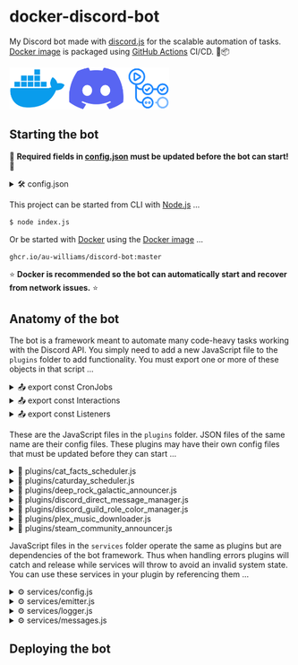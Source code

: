 # docker-discord-bot

My Discord bot made with [discord.js](https://discord.js.org/) for the scalable automation of tasks. [Docker image](https://github.com/au-williams/docker-discord-bot/pkgs/container/discord-bot) is packaged using [GitHub Actions](https://github.com/au-williams/docker-discord-bot/actions) CI/CD. 🐋📦

<img style="height: 75px" src="assets/readme_logos.png"/>

## Starting the bot

🛑 **Required fields in [config.json](config.json) must be updated before the bot can start!** 🛑

<details>
  <summary>🛠️ config.json</summary>

---

| _Config key_                   | _Required_ | Description |
| ------------------------------ | ---------- | ----------- |
| _"discord_bot_admin_role_id"_  | _`true`_   |             |
| _"discord_bot_client_user_id"_ | _`true`_   |             |
| _"discord_bot_login_token"_    | _`true`_   |             |
| _"discord_config_channel_id"_  | _`true`_   |             |
| _"enable_debug_logs"_          | _`true`_   |             |
| _"enable_message_fetch"_       | _`true`_   |             |
| _"temp_directory"_             | _`true`_   |             |

<!--
| `"discord_bot_client_user_id"`   | The Discord bot client ID [(how to find this)](https://support.heateor.com/discord-client-id-discord-client-secret/)      | ✔        |
| `"discord_bot_login_token"`      | The Discord bot login token [(how to find this)](https://docs.discordbotstudio.org/setting-up-dbs/finding-your-bot-token) | ✔        |
| `"discord_prefetch_channel_ids"` | The Discord channel IDs to prefetch messages for                                                                          | ✖        |
| `"discord_config_channel_id"`    | The Discord channel ID where state will be stored                                                                         | ✔        |
| `"temp_directory"`               | The directory where temporary files will be stored                                                                        | ✔        |
-->

---

</details>

This project can be started from CLI with [Node.js](https://nodejs.org/en) ...

```bash
$ node index.js
```

Or be started with [Docker](https://www.docker.com/) using the [Docker image](https://github.com/au-williams/docker-discord-bot/pkgs/container/discord-bot) ...

```
ghcr.io/au-williams/discord-bot:master
```

⭐ **Docker is recommended so the bot can automatically start and recover from network issues.** ⭐

## Anatomy of the bot

The bot is a framework meant to automate many code-heavy tasks working with the Discord API. You simply need to add a new JavaScript file to the `plugins` folder to add functionality. You must export one or more of these objects in that script ...

<details>
  <summary>📤 export const CronJobs</summary>

---

```js
import CronJobScheduler from "../entities/CronJobScheduler.js";

export const CronJobs = new Set([
  new CronJobScheduler().setFunction(myFunction).setPattern("* * * * *")
]);
```

_[Cron](https://en.wikipedia.org/wiki/Cron#CRON_expression) is a job scheduler that runs functions on an [expression](https://devhints.io/cron), like every 20 minutes or every Saturday at 9 AM. The bot framework automatically schedules the Cron jobs you create here. You can customize the Cron job with the following setters ..._

| Setters      | Required | Purpose                                                             |
| ------------ | -------- | ------------------------------------------------------------------- |
| setEnabled   | `false`  | Sets the enabled state of the Cron job (typically for debugging).   |
| setFunction  | `true`   | Sets the function to execute when the Cron job is running.          |
| setPattern   | `true`   | Sets the Cron expression used when scheduling the Cron job.         |
| setRunOrder  | `false`  | Sets the order this Cron job runs with others to avoid race issues. |
| setTriggered | `false`  | Sets if the Cron job should run on startup and before the pattern.  |

---

</details>

<details>
  <summary>📤 export const Interactions</summary>

---

```js
export const Interactions = Object.freeze({
  ButtonComponentWave: "PLUGIN_BUTTON_COMPONENT_WAVE"
});
```

_Every action in Discord can be thought of as an interaction. Clicking buttons, submitting forms, sending messages, etc. When we create buttons to click or forms to submit we must assign them a unique ID that Discord will emit back to us when it has been interacted with. These unique IDs are set on components and used as keys in the `Listeners` object._

---

</details>

<details>
  <summary>📤 export const Listeners</summary>

---

```js
import Listener from "../entities/Listener.js";

export const Listeners = Object.freeze({
  [Interactions.ButtonComponentWave]: new Listener()
    .setDescription("Sends the wave emoji when the button is clicked.")
    .setFunction(onButtonComponentWave)
});
```

_Listeners handle actions. The property key is a Discord event or interaction from the `Interactions` object. The value is a `Listener` object that will be executed when the key is emitted by Discord. Listeners that only set a function can use that function as the value and the framework will automatically wrap it in a Listener. You can use an array to create multiple Listener values for a single key. You can customize the Listener with the following setters ..._

| Setters                | Required | Purpose                                                             |
| ---------------------- | -------- | ------------------------------------------------------------------- |
| setBusyFunction        | `false`  | Sets the function to execute when the listener is flagged as busy.  |
| setDeploymentType      | `false`  | Sets the type of POST request to use when deploying to Discord.     |
| setDescription         | `false`  | Sets the text displayed when describing functionality to the user.  |
| setEnabled             | `false`  | Sets the enabled state of the listener (typically for debugging).   |
| setFunction            | `true`   | Sets the function to execute when the listener is authorized.       |
| setLockedUserFunction  | `false`  | Sets the function to execute when the listener is not authorized.   |
| setRequiredChannels    | `false`  | Sets the channel ID(s) required for the listener to be executed.    |
| setRequiredChannelType | `false`  | Sets the channel type required for the listener to be executed.     |
| setRequiredRoles       | `false`  | Sets the role ID(s) a user must possess one of to be authorized.    |
| setRunOrder            | `false`  | Sets the order this listener runs with others to avoid race issues. |

---

</details>

These are the JavaScript files in the `plugins` folder. JSON files of the same name are their config files. These plugins may have their own config files that must be updated before they can start ...

<details>
  <summary>🧩 plugins/cat_facts_scheduler.js</summary>

---

📜 [_plugins/cat_facts_scheduler.js_](https://github.com/au-williams/docker-discord-bot/blob/master/plugins/cat_facts_scheduler.js)

_This JavaScript file sends a new cat fact from the [catfact.ninja API](https://catfact.ninja/) to the announcement channel every morning at 9 AM. If the jobs schedule was missed while the bot was offline then a new cat fact will be sent on startup if the current time is determined to be close enough._

_Note: The [catfact.ninja API](https://catfact.ninja/) has awful data sanitization practices... API responses have spelling or grammar mistakes and duplicate entries. I dumped the API responses and fed them through ChatGPT to fix most of them in bulk._ 🤖

🛠️ [_plugins/cat_facts_scheduler.json_](https://github.com/au-williams/docker-discord-bot/blob/master/plugins/cat_facts_scheduler.json)

| Config key                        | Required | Description |
| --------------------------------- | -------- | ----------- |
| "announcement_cron_job_pattern"   | `true`   |             |
| "announcement_discord_channel_id" | `true`   |             |
| "sanitized_catfact_api_responses" | `true`   |             |

<!-- (TODO: Rename sanitized_catfact_api_responses to "cat_facts") -->

---

</details>

<details>
  <summary>🧩 plugins/caturday_scheduler.js</summary>

---

<img src="assets/caturday.png" style="height: 375px;"></img>

📜 [_plugins/caturday_scheduler.js_](https://github.com/au-williams/docker-discord-bot/blob/master/plugins/caturday_scheduler.js)

_This JavaScript file sends a picture of someones pet to the announcement channel every Saturday morning at 9 AM. If the jobs schedule was missed while the bot was offline then a new picture will be sent on startup if the day is Saturday. `/caturday` shows a file picker to update channel images in the image pool. New members are sent a DM asking them to reply with their pets pictures. DM pictures are forwarded to the bot admins for approval._

🛠️ [_plugins/caturday_scheduler.json_](https://github.com/au-williams/docker-discord-bot/blob/master/plugins/caturday_scheduler.json)

| _Config key_                        | _Required_ | _Description_ |
| ----------------------------------- | ---------- | ------------- |
| _"announcement_cron_job_pattern"_   | _`true`_   |               |
| _"announcement_discord_channel_id"_ | _`true`_   |               |
| _"maintenance_cron_job_pattern"_    | _`true`_   |               |
| _"discord_admin_role_ids"_          | _`true`_   |               |
| _"discord_caturday_ids"_            | _`true`_   |               |

<!-- (TODO: Rename plugin admin roles and use bot admins) -->

---

</details>

<details>
  <summary>🧩 plugins/deep_rock_galactic_announcer.js</summary>

---

<img src="assets/deep_rock_galactic_announcer.png" style="height: 200px; pointer-events:none;"></img>

📜 [_plugins/deep_rock_galactic_announcer.js_](https://github.com/au-williams/docker-discord-bot/blob/master/plugins/deep_rock_galactic_announcer.js)

_This JavaScript file sends assignment updates for the video game [Deep Rock Galactic](https://store.steampowered.com/app/548430/Deep_Rock_Galactic/) to the announcement channel by running a Cron job that fetches the [DRG API](https://drgapi.com/). `/drg` privately sends the announcement message to the current channel. Clicking `Deep Dive` privately sends the in-game deep dive assignments. Clicking `Elite Deep Dive` privately sends the in-game elite deep dive assignments._

🛠️ [_plugins/deep_rock_galactic_announcer.json_](https://github.com/au-williams/docker-discord-bot/blob/master/plugins/deep_rock_galactic_announcer.json)

| _Config key_                         | _Required_ | _Description_ |
| ------------------------------------ | ---------- | ------------- |
| _"announcement_cron_job_pattern"_    | _`true`_   |               |
| _"announcement_discord_channel_id"_  | _`true`_   |               |
| _"discord_emoji_deep_rock_galactic"_ | _`true`_   |               |

---

</details>

<details>
  <summary>🧩 plugins/discord_direct_message_manager.js</summary>
</details>

<details>
<summary>🧩 plugins/discord_guild_role_color_manager.js</summary>

---

📜 [_plugins/discord_guild_role_color_manager.js_](https://github.com/au-williams/docker-discord-bot/blob/master/plugins/discord_guild_role_color_manager.js)

_This JavaScript file creates a guild role for each member based on their profile pictures average color and assigns it to them. When their profile picture is changed a new role will be made and the old role unassigned. The old role will be deleted if it has no members. Role names are in hexadecimal format._

🛠️ [_plugins/discord_guild_role_color_manager.json_](https://github.com/au-williams/docker-discord-bot/blob/master/plugins/discord_guild_role_color_manager.json)

| _Config key_                   | _Required_ | _Description_ |
| ------------------------------ | ---------- | ------------- |
| _"discord_excluded_guild_ids"_ | _`false`_  |               |
| _"discord_excluded_user_ids"_  | _`false`_  |               |

---

</details>

<details>
  <summary>🧩 plugins/plex_music_downloader.js</summary>

---

<img src="assets/plex_music_downloader.png" style="height: 375px;"></img>

📜 [_plugins/plex_music_downloader.js_](https://github.com/au-williams/docker-discord-bot/blob/master/plugins/plex_music_downloader.js)

_This JavaScript file sends a message reply in response to a media link with its oembed data. Clicking `Download audio` or `Download video` will download its content using [yt-dlp](https://github.com/yt-dlp/yt-dlp) and post-process it with [ffmpeg](https://github.com/FFmpeg/FFmpeg) before reuploading it to Discord for the user to download. Any guild member can download the resulting files and authorized guild members can import them in source quality to the Plex media library on the host machine._

🛠️ [_plugins/plex_music_downloader.json_](https://github.com/au-williams/docker-discord-bot/blob/master/plugins/plex_music_downloader.json)

| _Config key_                      | _Required_ | _Description_ |
| --------------------------------- | ---------- | ------------- |
| _"cron_job_announcement_pattern"_ | _`true`_   |               |
| _"discord_admin_role_id"_         | _`true`_   |               |
| _"discord_allowed_channel_ids"_   | _`true`_   |               |
| _"discord_plex_emoji"_            | _`true`_   |               |
| _"discord_youtube_emoji"_         | _`true`_   |               |
| _"plex_authentication_token"_     | _`true`_   |               |
| _"plex_audio_download_directory"_ | _`true`_   |               |
| _"plex_video_download_directory"_ | _`true`_   |               |
| _"plex_example_genres"_           | _`true`_   |               |
| _"plex_library_section_id"_       | _`true`_   |               |
| _"plex_server_ip_address"_        | _`true`_   |               |

---

</details>

<details>
  <summary>🧩 plugins/steam_community_announcer.js</summary>

---

<img src="assets/steam_community_announcer.png" style="height: 450px;"></img>

📜 [_plugins/steam_community_announcer.js_](https://github.com/au-williams/docker-discord-bot/blob/master/plugins/steam_community_announcer.js)

_This JavaScript file sends [Steam](https://store.steampowered.com/) game news and updates to the announcement channel by running a Cron job that fetches the [Steamworks Web API](https://partner.steamgames.com/doc/webapi_overview). Descriptions and images of the announcement are sourced from its content body._

🛠️ [_plugins/steam_community_announcer.json_](https://github.com/au-williams/docker-discord-bot/blob/master/plugins/steam_community_announcer.json)

| _Config key_                        | _Required_ | _Description_ |
| ----------------------------------- | ---------- | ------------- |
| _"announcement_steam_app_ids"_      |            |               |
| _"announcement_cron_job_pattern"_   |            |               |
| _"announcement_discord_channel_id"_ |            |               |

---

</details>

JavaScript files in the `services` folder operate the same as plugins but are dependencies of the bot framework. Thus when handling errors plugins will catch and release while services will throw to avoid an invalid system state. You can use these services in your plugin by referencing them ...

<details>
  <summary>⚙️ services/config.js</summary>
</details>

<details>
  <summary>⚙️ services/emitter.js</summary>
</details>

<details>
  <summary>⚙️ services/logger.js</summary>
</details>

<details>
  <summary>⚙️ services/messages.js</summary>
</details>

## Deploying the bot

<!-- ## Creating plugins

The `index.js` file handles [discord.js events](https://old.discordjs.dev/#/docs/discord.js/14.9.0/typedef/Events) and invokes the corresponding function names in `./plugins/` JavaScript files. Simply creating a new JavaScript file with an appropriately named function is enough for it to execute - but you **_should_** add the config and readme files for optimal code quality.

```
./plugins/
↳ example_plugin_config.json
↳ example_plugin_readme.md
↳ example_plugin_script.js
```

### Querying message history

The `index.js` file maintains the message history of guild channels to reduce the overall number of API requests sent to Discord. A channels message history is lazy-loaded on the first invocation and automatically kept up-to-date after.

```js
import { getChannelMessages } from "../index.js";

const predicate = ({ author, content }) => author === "foo" || content === "bar";
const messages = getChannelMessages("YOUR_DISCORD_CHANNEL_ID").filter(predicate);
```

_**Note:** You can load channels on startup with the `"discord_prefetch_channel_ids"` config value! This is useful when there's noticeable delay lazy-loading a channel with a large number of messages._

### Registering slash commands

You can register slash commands for a plugin by exporting the `PLUGIN_COMMANDS` array.

```js
// define "/hello-world" slash command
export const PLUGIN_COMMANDS = [
  {
    name: "hello-world",
    description: `Prints "Hello World" to the console`,
    onInteractionCreate: () => console.log("Hello World!")
  }
];
```

**You must start the bot with the `deploy` arg for any slash command changes to take effect:**

```bash
$ node index.js deploy
```

This sends a PUT request to Discord containing the updated slash commands during startup.

## Configuration [(config.json)](config.json)

| Key                              | Value                                                                                                                     | Required |
| -------------------------------- | ------------------------------------------------------------------------------------------------------------------------- | -------- |
| `"discord_bot_client_user_id"`   | The Discord bot client ID [(how to find this)](https://support.heateor.com/discord-client-id-discord-client-secret/)      | ✔        |
| `"discord_bot_login_token"`      | The Discord bot login token [(how to find this)](https://docs.discordbotstudio.org/setting-up-dbs/finding-your-bot-token) | ✔        |
| `"discord_prefetch_channel_ids"` | The Discord channel IDs to prefetch messages for                                                                          | ✖        |
| `"discord_config_channel_id"`    | The Discord channel ID where state will be stored                                                                         | ✔        |
| `"temp_directory"`               | The directory where temporary files will be stored                                                                        | ✔        | -->

<!--
TODO:
# managing state
# managing logs
# add config value ... discord_logs_channel_id
-->
